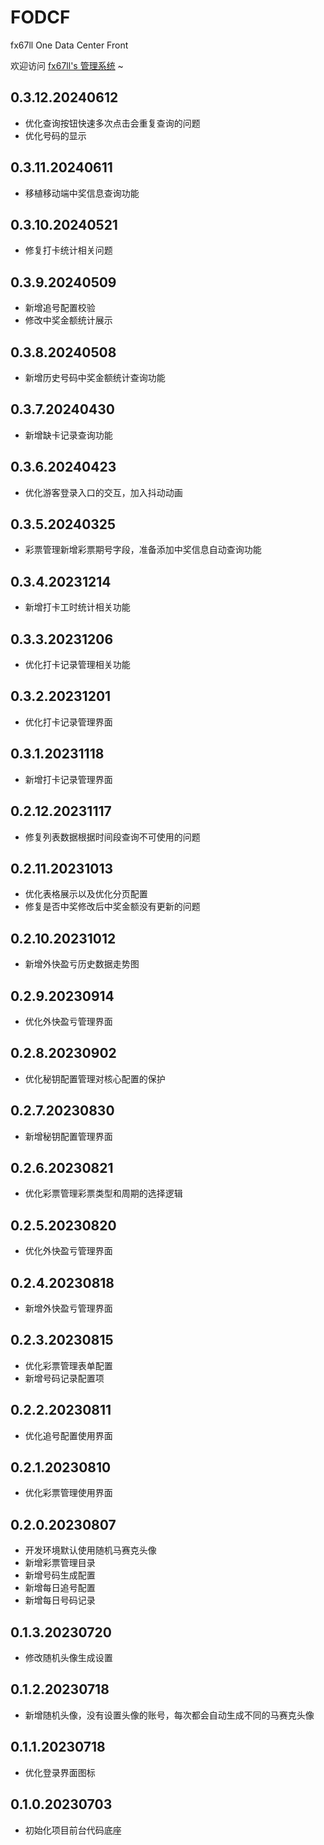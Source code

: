 # FODCF
fx67ll One Data Center Front

欢迎访问 [fx67ll's 管理系统](https://vip.fx67ll.com) ~

## 0.3.12.20240612  
* 优化查询按钮快速多次点击会重复查询的问题  
* 优化号码的显示  

## 0.3.11.20240611
* 移植移动端中奖信息查询功能  

## 0.3.10.20240521  
* 修复打卡统计相关问题  

## 0.3.9.20240509  
* 新增追号配置校验    
* 修改中奖金额统计展示  

## 0.3.8.20240508  
* 新增历史号码中奖金额统计查询功能    

## 0.3.7.20240430  
* 新增缺卡记录查询功能    

## 0.3.6.20240423  
* 优化游客登录入口的交互，加入抖动动画  

## 0.3.5.20240325
* 彩票管理新增彩票期号字段，准备添加中奖信息自动查询功能   

## 0.3.4.20231214
* 新增打卡工时统计相关功能  

## 0.3.3.20231206
* 优化打卡记录管理相关功能  

## 0.3.2.20231201
* 优化打卡记录管理界面  

## 0.3.1.20231118
* 新增打卡记录管理界面  

## 0.2.12.20231117
* 修复列表数据根据时间段查询不可使用的问题  

## 0.2.11.20231013
* 优化表格展示以及优化分页配置  
* 修复是否中奖修改后中奖金额没有更新的问题  

## 0.2.10.20231012
* 新增外快盈亏历史数据走势图    

## 0.2.9.20230914
* 优化外快盈亏管理界面  

## 0.2.8.20230902
* 优化秘钥配置管理对核心配置的保护    

## 0.2.7.20230830
* 新增秘钥配置管理界面  

## 0.2.6.20230821
* 优化彩票管理彩票类型和周期的选择逻辑  

## 0.2.5.20230820
* 优化外快盈亏管理界面  

## 0.2.4.20230818
* 新增外快盈亏管理界面  

## 0.2.3.20230815
* 优化彩票管理表单配置    
* 新增号码记录配置项  

## 0.2.2.20230811  
* 优化追号配置使用界面    

## 0.2.1.20230810  
* 优化彩票管理使用界面  

## 0.2.0.20230807  
* 开发环境默认使用随机马赛克头像  
* 新增彩票管理目录  
* 新增号码生成配置  
* 新增每日追号配置  
* 新增每日号码记录  

## 0.1.3.20230720  
* 修改随机头像生成设置  

## 0.1.2.20230718
* 新增随机头像，没有设置头像的账号，每次都会自动生成不同的马赛克头像

## 0.1.1.20230718
* 优化登录界面图标

## 0.1.0.20230703
* 初始化项目前台代码底座  
